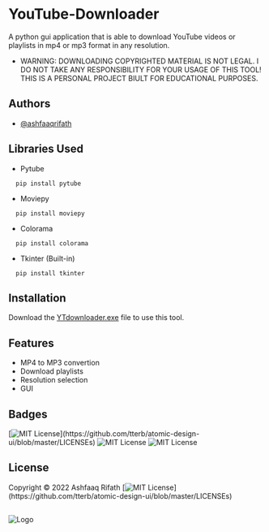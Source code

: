 # YouTube-Downloader
A python gui application that is able to download YouTube videos or playlists in mp4 or mp3 format in any resolution.

- WARNING: DOWNLOADING COPYRIGHTED MATERIAL IS NOT LEGAL. I DO NOT TAKE ANY RESPONSIBILITY FOR YOUR USAGE OF THIS TOOL! THIS IS A PERSONAL PROJECT BIULT FOR EDUCATIONAL PURPOSES.


## Authors

- [@ashfaaqrifath](https://www.github.com/ashfaaqrifath)


## Libraries Used
* Pytube
```
  pip install pytube
```

* Moviepy
```
  pip install moviepy
```

* Colorama
```
  pip install colorama
```

* Tkinter (Built-in)
```
  pip install tkinter
```

## Installation

Download the [YTdownloader.exe](https://github.com/ashfaaqrifath/YouTube-Downloader/releases) file to use this tool.


## Features

- MP4 to MP3 convertion
- Download playlists
- Resolution selection
- GUI
    
## Badges

[![MIT License](https://img.shields.io/apm/l/atomic-design-ui.svg?)](https://github.com/tterb/atomic-design-ui/blob/master/LICENSEs)
![MIT License](https://img.shields.io/github/followers/ashfaaqrifath?style=social)
![MIT License](https://img.shields.io/github/stars/ashfaaqrifath/YouTube-Downloader?style=social)



## License

Copyright © 2022 Ashfaaq Rifath [![MIT License](https://img.shields.io/apm/l/atomic-design-ui.svg?)](https://github.com/tterb/atomic-design-ui/blob/master/LICENSEs) 


##
![Logo](https://dev-to-uploads.s3.amazonaws.com/uploads/articles/th5xamgrr6se0x5ro4g6.png)


